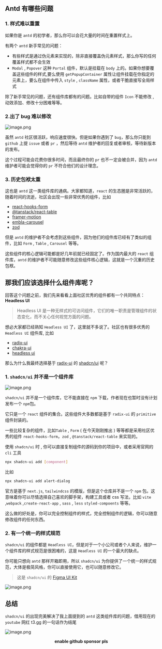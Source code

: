 ## Antd 有哪些问题

### 1. 样式难以重置

如果你是 `antd` 的初学者，那么你可以会花大量的时间在重置样式上。

有两个 `antd` 新手常见的问题：

*   有些样式是通过伪元素来实现的，除非直接覆盖伪元素样式，那么你写的任何覆盖样式都不会生效
*   `Modal` , `Popover` 这种 `Portal` 组件，默认是挂载在 `body` 上的。如果你想要覆盖这些组件的样式,要么使用 `getPopupContainer` 属性让组件挂载在你指定的元素上，要么在组件中传入 `style` , `className` 属性，或者干脆直接写全局样式

除了新手常见的问题，还有组件库都有的问题。比如自带的组件  `Icon` 不能修改 , 动效添加、修改十分困难等等。

### 2.出了 bug 难以修改

![image.png](https://p3-juejin.byteimg.com/tos-cn-i-k3u1fbpfcp/dcc6e77dad594374b53e8f91247725b8~tplv-k3u1fbpfcp-watermark.image?)

虽然 `antd` 社区很活跃，响应速度很快。但是如果你遇到了 `bug`，那么你只能到 `github` 上提 `issue` 或者 `pr` ，然后等待 `antd` 维护者的回复或者审核，等待新版本的发布。

这个过程可能会花费你很多时间，而且最终你的 `pr` 也不一定会被合并，因为 `antd` 维护者可能会觉得你的 `pr` 不符合他们的设计理念。

### 3. 历史包袱太重

这也是 `antd` 这一类组件库的通病。大家都知道，`react` 的生态圈是非常活跃的，随着时间的流逝，社区会出现一些非常优秀的组件，比如

*   [react-hooks-form](https://react-hook-form.com/)
*   [@tanstack/react-table](https://tanstack.com/table/v8)
*   [framer-motion](https://www.framer.com/motion/)
*   [embla-carousel](https://www.embla-carousel.com/)
*   [zod](https://github.com/colinhacks/zod)

但是 `antd` 的维护者不会考虑到这些组件，因为他们的组件库已经有了类似的组件，比如 `Form` , `Table` , `Carousel` 等等。

这些组件的核心逻辑可能都是好几年前就已经固定了。作为国内最大的 `react` 组件库，`antd` 的维护者不可能随意修改这些组件核心逻辑，这就是一个沉重的历史包袱。

## 那我们应该选择什么组件库呢？

回答这个问题之前，我们先来看看上面社区优秀的组件都有一个共同特点：**Headless UI**

> Headless UI 是一种无样式的可访问组件，它们的唯一职责是管理组件的状态变化，而不关心任何视觉方面的问题。

想必大家都已经熟知 `Headless UI` 了，这里就不多说了。社区也有很多优秀的 `Headless UI` 组件库, 比如

*   [radix-ui](https://www.radix-ui.com/)
*   [chakra-ui](https://chakra-ui.com/)
*   [headless ui](https://headlessui.com/)

那么为什么我最终选择基于 [radix-ui](https://www.radix-ui.com/) 的 [shadcn/ui](https://ui.shadcn.com/) 呢？

### 1. `shadcn/ui` 并不是一个组件库
![image.png](https://p6-juejin.byteimg.com/tos-cn-i-k3u1fbpfcp/d800e48eec494fa28b6161c3074949fc~tplv-k3u1fbpfcp-watermark.image?)

`shadcn/ui` 并不是一个组件库，它不能直接在 `npm` 下载，作者现在也暂时没有计划发布一个 `npm`包。

它只是一个 `react` 组件的集合。这些组件大多数都是基于 `radix-ui` 的 `primitive` 组件封装的。

一些比较复杂的组件，比如`Table` , `Form` ( 在今天刚刚推出 ) 等等都是采用社区优秀的组件 `react-hooks-form`，`zod` , `@tanstack/react-table` 来实现的。

使用 `shadcn/ui` 时 , 你可以直接复制组件的源码到你的项目中，或者采用官网的 `cli` 工具

```bash
npx shadcn-ui add [component]
```
比如 

```bash
npx shadcn-ui add alert-dialog
```
官方是基于 `next.js`, `tailwindcss` 的模版，但是这个仓库并不是一个 `npm` 包。这意味着你可以尽情选择自己喜欢的脚手架，构建工具或者 css 写法，比如 `vite` ,`webpack` ,`create-react-app` , `sass` , `less` `styled-compoents` 等等。

这么做的好处是，你可以完全控制组件的样式，完全控制组件的逻辑，你可以随意修改组件的任何东西。

### 2. 有一个统一的样式规范

`shadcn/ui` 的组件都是 `Headless UI`，但是对于一个小公司或者个人来说，维护一个组件库的样式规范是很困难的，这是 `Headless UI` 的一个最大的缺点。

你可能只想向 `antd` 那样开箱即用，所以 `shadcn/ui` 为你提供了一个统一的样式规范，大体是极简风格，你可以直接使用它，也可以随意修改它。

> 这是 `shadcn/ui` 的 [Figma UI Kit](https://www.figma.com/community/file/1203061493325953101)

![image.png](https://p3-juejin.byteimg.com/tos-cn-i-k3u1fbpfcp/0590a51d19bb4939b60406425398ad0e~tplv-k3u1fbpfcp-watermark.image?)


## 总结

`shadcn/ui` 的出现完美解决了我上面提到的 `antd` 这类组件库的问题，借用现在的 `youtube` 网红 t3.gg 的一句话作为结尾

![image.png](https://p6-juejin.byteimg.com/tos-cn-i-k3u1fbpfcp/e5416c69483540a8979f6755da63c79e~tplv-k3u1fbpfcp-watermark.image?)

<p style="text-align:center;font-weight:bold">enable github sponsor pls<p>
